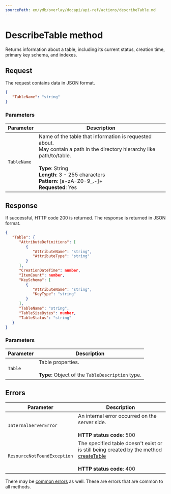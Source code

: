 ```yaml
---
sourcePath: en/ydb/overlay/docapi/api-ref/actions/describeTable.md
---
```

# DescribeTable method

Returns information about a table, including its current status, creation time, primary key schema, and indexes.

## Request

The request contains data in JSON format.

```json
{
   "TableName": "string"
}
```

### Parameters

| Parameter | Description |
| ----- | ----- |
| `TableName` | Name of the table that information is requested about.<br/>May contain a path in the directory hierarchy like path/to/table.<br/><br/>**Type**: String<br/>**Length**: 3 - 255 characters<br/>**Pattern**: [a-zA-Z0-9_.-]+<br/>**Requested**: Yes |

## Response

If successful, HTTP code 200 is returned.
The response is returned in JSON format.

```json
{
   "Table": { 
      "AttributeDefinitions": [ 
         { 
            "AttributeName": "string",
            "AttributeType": "string"
         }
      ],
      "CreationDateTime": number,
      "ItemCount": number,
      "KeySchema": [ 
         { 
            "AttributeName": "string",
            "KeyType": "string"
         }
      ],
      "TableName": "string",
      "TableSizeBytes": number,
      "TableStatus": "string"
   }
}
```

### Parameters

| Parameter | Description |
| ----- | ----- |
| `Table` | Table properties.<br/><br/>**Type**: Object of the `TableDescription` type. |

## Errors

| Parameter | Description |
| ----- | ----- |
| `InternalServerError` | An internal error occurred on the server side.<br/><br/>**HTTP status code**: 500<br/> |
| `ResourceNotFoundException` | The specified table doesn't exist or is still being created by the method [createTable](./createTable.md)<br/><br/>**HTTP status code**: 400<br/> |

There may be [common errors](../common-errors.md) as well. These are errors that are common to all methods.